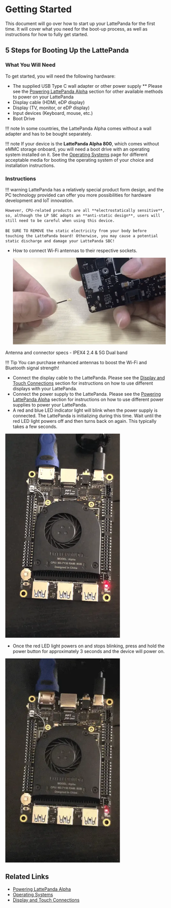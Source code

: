 # Getting Started

This document will go over how to start up your LattePanda for the first time. It will cover what you need for the boot-up process, as well as instructions for how to fully get started.

## 5 Steps for Booting Up the LattePanda

### What You Will Need

To get started, you will need the following hardware:

* The supplied USB Type C wall adapter or other power supply
** Please see the [Powering LattePanda Alpha][1] section for other available methods to power on your LattePanda
* Display cable (HDMI, eDP display)
* Display (TV, monitor, or eDP display)
* Input devices (Keyboard, mouse, etc.)
* Boot Drive

[1]: powering.md

!!! note
    In some countries, the LattePanda Alpha comes without a wall adapter and has to be bought separately.

!!! note
    If your device is the **LattePanda Alpha 800**, which comes without eMMC storage onboard, you will need a boot drive with an operating system installed on it. See the [Operating Systems][2] page for different acceptable media for booting the operating system of your choice and installation instructions.

[2]: os.md

### Instructions

!!! warning
    LattePanda has a relatively special product form design, and the PC technology provided can offer you more possibilities for hardware development and IoT innovation. 
    
    However, CPU-related products are all **electrostatically sensitive**, so, although the LP SBC adopts an **anti-static design**, users will still need to be careful when using this device. 
    
    BE SURE TO REMOVE the static electricity from your body before touching the LattePanda board! Otherwise, you may cause a potential static discharge and damage your LattePanda SBC!

* How to connect Wi-Fi antennas to their respective sockets.
  
  ![Wi-Fi connection](../../assets/images/Connect_Wifi_Antenna_Alpha.webp)

Antenna and connector specs - IPEX4 2.4 & 5G Dual band

!!! Tip
    You can purchase enhanced antennas to boost the Wi-Fi and Bluetooth signal strength! 

* Connect the display cable to the LattePanda. Please see the [Display and Touch Connections][3] section for instructions on how to use different displays with your LattePanda.
* Connect the power supply to the LattePanda. Please see the [Powering LattePanda Alpha][1] section for instructions on how to use different power supplies to power your LattePanda.
* A red and blue LED indicator light will blink when the power supply is connected. The LattePanda is initializing during this time. Wait until the red LED light powers off and then turns back on again. This typically takes a few seconds.

![Power LED Indicator](../../assets/images/Power_On_LED_Alpha.webp)

* Once the red LED light powers on and stops blinking, press and hold the power button for approximately 3 seconds and the device will power on.

![Power On Press Button](../../assets/images/Power_On_Press_Button_Alpha.webp)

[3]: touch_and_display.md


## Related Links
* [Powering LattePanda Alpha][1]
* [Operating Systems][2]
* [Display and Touch Connections][3]
